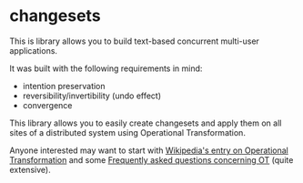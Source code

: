 ﻿# changesets
This is library allows you to build text-based concurrent multi-user applications.

It was built with the following requirements in mind:
* intention preservation
* reversibility/invertibility (undo effect)
* convergence

This library allows you to easily create changesets and apply them on all sites of a distributed system using Operational Transformation.


Anyone interested may want to start with [Wikipedia's entry on Operational Transformation](https://en.wikipedia.org/wiki/Operational_transformation) and some [Frequently asked questions concerning OT](http://www3.ntu.edu.sg/home/czsun/projects/otfaq) (quite extensive).